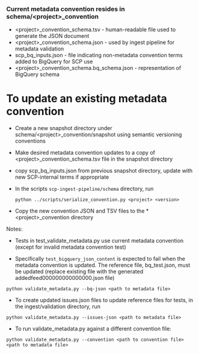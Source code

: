 ### Current metadata convention resides in schema/&lt;project&gt;_convention

* &lt;project&gt;_convention_schema.tsv - human-readable file used to generate the JSON document
* &lt;project&gt;_convention_schema.json - used by ingest pipeline for metadata validation
* scp_bq_inputs.json - file indicating non-metadata convention terms added to BigQuery for SCP use
* &lt;project&gt;_convention_schema.bq_schema.json - representation of BigQuery schema

# To update an existing metadata convention

* Create a new snapshot directory under schema/&lt;project&gt;_convention/snapshot using semantic versioning conventions  

* Make desired metadata convention updates to a copy of &lt;project&gt;_convention_schema.tsv file in the snapshot directory  

* copy scp_bq_inputs.json from previous snapshot directory, update with new SCP-internal terms if appropriate

* In the scripts `scp-ingest-pipeline/schema` directory, run

  ```
  python ../scripts/serialize_convention.py <project> <version>
  ```
  
* Copy the new convention JSON and TSV files to the * &lt;project&gt;_convention directory  
  
Notes:

* Tests in test_validate_metadata.py use current metadata convention (except for invalid metadata convention test)

* Specifically `test_bigquery_json_content` is expected to fail when the metadata convention is updated. The reference file, bq_test.json, must be updated (replace existing file with the generated addedfeed000000000000000.json file)

```
python validate_metadata.py --bq-json <path to metadata file>
```

* To create updated issues.json files to update reference files for tests, in the ingest/validation directory, run

```
python validate_metadata.py --issues-json <path to metadata file>
```

* To run validate_metadata.py against a different convention file:

```
python validate_metadata.py --convention <path to convention file> <path to metadata file>
```
